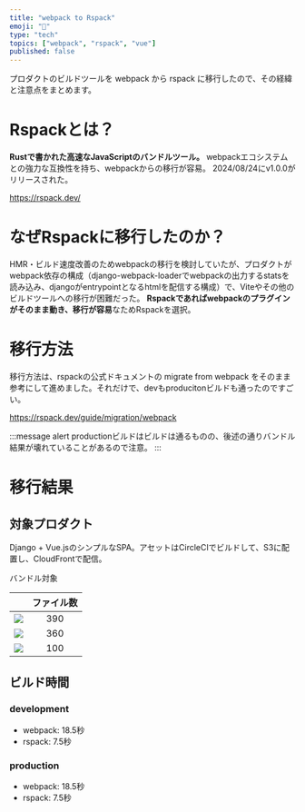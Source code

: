 ```yaml
---
title: "webpack to Rspack"
emoji: "🦀"
type: "tech"
topics: ["webpack", "rspack", "vue"]
published: false
---
```


プロダクトのビルドツールを webpack から rspack に移行したので、その経緯と注意点をまとめます。

# Rspackとは？

**Rustで書かれた高速なJavaScriptのバンドルツール。** webpackエコシステムとの強力な互換性を持ち、webpackからの移行が容易。
2024/08/24にv1.0.0がリリースされた。

https://rspack.dev/

# なぜRspackに移行したのか？

HMR・ビルド速度改善のためwebpackの移行を検討していたが、プロダクトがwebpack依存の構成（django-webpack-loaderでwebpackの出力するstatsを読み込み、djangoがentrypointとなるhtmlを配信する構成）で、Viteやその他のビルドツールへの移行が困難だった。  **Rspackであればwebpackのプラグインがそのまま動き、移行が容易**なためRspackを選択。

# 移行方法

移行方法は、rspackの公式ドキュメントの migrate from webpack をそのまま参考にして進めました。それだけで、devもproducitonビルドも通ったのですごい。

https://rspack.dev/guide/migration/webpack

:::message alert
productionビルドはビルドは通るものの、後述の通りバンドル結果が壊れていることがあるので注意。
:::


# 移行結果

## 対象プロダクト

Django + Vue.jsのシンプルなSPA。アセットはCircleCIでビルドして、S3に配置し、CloudFrontで配信。

バンドル対象

|  | ファイル数 |
|---|:---:|
|![](https://img.shields.io/badge/-TypeScript-007ACC?style=flat-square&logo=typescript&logoColor=white) | 390 |
|![](https://img.shields.io/badge/-Vue.js-4FC08D?style=flat-square&logo=vue.js&logoColor=white) | 360 |
|![](https://img.shields.io/badge/-otherfile-cccccc?style=flat-square&logo=media&logoColor=black) | 100 |


## ビルド時間

### development

- webpack: 18.5秒
- rspack: 7.5秒

### production

- webpack: 18.5秒
- rspack: 7.5秒
